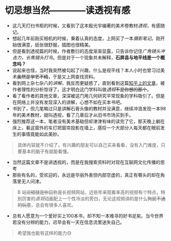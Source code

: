 # 切忌想当然————读透视有感
* 这几天打扫书柜的时候，又看到了这本殷光宇编著的美术卷教材*透视*，有感随记。
* 想起几年前刚买相机的时候，秉着认真的态度，上网买了一本*摄影笔记*。刚开始很满意，纸张很舒服，插图也很精美。
* 但是看到透视篇的时候，作者敷衍的态度渐渐显露，只告诉你记住*广角镜头冲击力，长焦镜头打鸟*。但是对于一个现象并未解释，**石屏县与地平线是一个概念吗？**
* 说起来也怪，当时我突然被勾起了兴趣，什么是视平线？本人小时也曾习过美术~~虽然是学艺不精~~，于是又上网查找资料。
* 看到网上杂七杂八的*讲解*，我反而更疑惑了，直到看到这篇[知乎上的文章](https://zhuanlan.zhihu.com/p/353601343)，被作者理性的分析惊讶了，这才明白这门学科叫做*透视*~~不是你想的那个~~。
* 看了看作者的其他文章，深深被这门用几何研究平常现象的学科吸引了。但是在网络上并没有发现深入的讲解，心想不如在买本书吧。
* 书到了，但几笔略过只是讲解石膏头像的教材并没满意，继续冲浪发现一本98年的美术教材，就叫透视，看了几章后才从旧书市场买到手。
* 强烈推荐这一本，笔者没有美术基础但却津津有味的读完了它，那天晚上躺在床上，看这窗外的车灯把窗帘投影在墙上，感叹一个大部分人每天都在眼前发生的事情竟能如此美妙。
> 具体内容就不介绍了，有兴趣的朋友可以自己买来看看，没有入门难度，只要基本的脑子有就能看懂。
* 当然这篇文章不是讲透视的，而是在我搜索资料时对现在互联网文化传播的思考
* 那些有名的，受欢迎的，永远是华丽外表但内部空虚的，真正有嚼头的却在角落里无人问津。
> B 站~~没错就是你~~自称是长视频网站，近些年来观看率高的视频有个特点，特别厉害的*直观*动画配上一个性冷淡的旁白，无论这视频讲的是什么~~狗屁不通的玩意~~，总会有很多人喜欢。
* 总有人愿意为一个爱好买上100本书，却不知一本难寻的好书足矣。当今世界若没有分辨的能力，迟早会有一天在信息流里迷失自己。
> 希望我也能有这样的能力😓